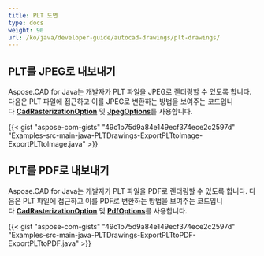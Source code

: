 ```yaml
---
title: PLT 도면
type: docs
weight: 90
url: /ko/java/developer-guide/autocad-drawings/plt-drawings/
---
```


## **PLT를 JPEG로 내보내기**

Aspose.CAD for Java는 개발자가 PLT 파일을 JPEG로 렌더링할 수 있도록 합니다. 다음은 PLT 파일에 접근하고 이를 JPEG로 변환하는 방법을 보여주는 코드입니다 [**CadRasterizationOption**](https://reference.aspose.com/cad/java/com.aspose.cad.imageoptions/CadRasterizationOptions) 및 [**JpegOptions**](https://reference.aspose.com/cad/java/com.aspose.cad.imageoptions/JpegOptions)를 사용합니다.

{{< gist "aspose-com-gists" "49c1b75d9a84e149ecf374ece2c2597d" "Examples-src-main-java-PLTDrawings-ExportPLTtoImage-ExportPLTtoImage.java" >}}

## **PLT를 PDF로 내보내기**

Aspose.CAD for Java는 개발자가 PLT 파일을 PDF로 렌더링할 수 있도록 합니다. 다음은 PLT 파일에 접근하고 이를 PDF로 변환하는 방법을 보여주는 코드입니다 [**CadRasterizationOption**](https://reference.aspose.com/cad/java/com.aspose.cad.imageoptions/CadRasterizationOptions) 및 [**PdfOptions**](https://reference.aspose.com/cad/java/com.aspose.cad.imageoptions/PdfOptions)를 사용합니다.

{{< gist "aspose-com-gists" "49c1b75d9a84e149ecf374ece2c2597d" "Examples-src-main-java-PLTDrawings-ExportPLTtoPDF-ExportPLTtoPDF.java" >}}
